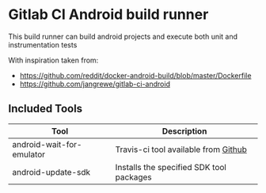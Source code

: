 # Gitlab CI Android build runner

This build runner can build android projects and execute both unit and instrumentation tests

With inspiration taken from:
 - https://github.com/reddit/docker-android-build/blob/master/Dockerfile
 - https://github.com/jangrewe/gitlab-ci-android

## Included Tools
| Tool  | Description  |
|-------|--------------|
| android-wait-for-emulator | Travis-ci tool available from [Github](https://github.com/travis-ci/travis-cookbooks/blob/precise-stable/ci_environment/android-sdk/files/default/android-wait-for-emulator) |
| android-update-sdk        | Installs the specified SDK tool packages |